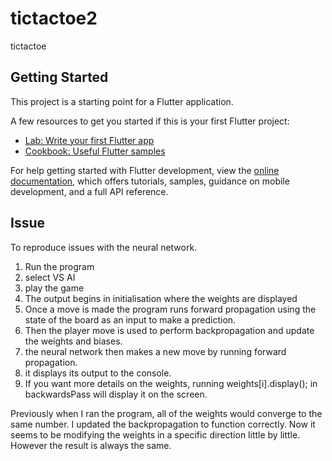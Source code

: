 # tictactoe2

tictactoe

## Getting Started

This project is a starting point for a Flutter application.

A few resources to get you started if this is your first Flutter project:

- [Lab: Write your first Flutter app](https://docs.flutter.dev/get-started/codelab)
- [Cookbook: Useful Flutter samples](https://docs.flutter.dev/cookbook)

For help getting started with Flutter development, view the
[online documentation](https://docs.flutter.dev/), which offers tutorials,
samples, guidance on mobile development, and a full API reference.

## Issue
To reproduce issues with the neural network.
1. Run the program
2. select VS AI
3. play the game
4. The output begins in initialisation where the weights are displayed
5. Once a move is made the program runs forward propagation using the state of the board as an input to make a prediction.
6. Then the player move is used to perform backpropagation and update the weights and biases.
7. the neural network then makes a new move by running forward propagation.
8. it displays its output to the console.
9. If you want more details on the weights, running weights[i].display(); in backwardsPass will display it on the screen.

Previously when I ran the program, all of the weights would converge to the same number. 
I updated the backpropagation to function correctly. 
Now it seems to be modifying the weights in a specific direction little by little. 
However the result is always the same.
